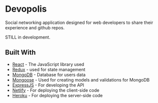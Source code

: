 # Devopolis

Social networking application designed for web developers to share their experience and github repos.

STILL in development.

## Built With

* [React](https://reactjs.org/) - The JavaScript library used
* [Redux](https://redux.js.org/) - used for state management
* [MongoDB](https://www.mongodb.com/) - Database for users data
* [Mongoose](https://mongoosejs.com/) - Used for creating models and validations for MongoDB
* [ExpressJS](https://expressjs.com/) - For developing the API
* [Netlify](https://www.netlify.com/) - For deploying the client-side code
* [Heroku](https://www.heroku.com/) - For deploying the server-side code
